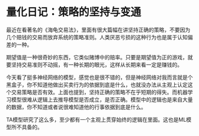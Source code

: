 # 量化日记：策略的坚持与变通

最近在看著名的《海龟交易法》，里面有很大篇幅在讲坚持正确的策略，不要因为几个赔钱的交易而放弃系统的策略准则。人类厌恶亏损的这种行为也是属于认知偏差的一种。

期望值是一种很奇妙的东西，它类似赌博中的赔率。只要是期望值为正的游戏，就要坚持交易准则不动摇，有一种长期的眼光，这样从长期来看一定是赚钱的。

今天看了挺多神经网络的模型，感觉也是很不错的，但是神经网络对我而言就是个黑盒子，你不知道他做出买卖行为的依据到底是什么，也就没办法从主观上认定这个交易策略是否有效。上面也提到，坚持正确的策略不在乎短期的得失。而机器学习模型很难从逻辑上去推导模型是否成立，是否正确。模型中的逻辑也是来自大量的数据，你不知道或者说很难知道他的行事依据到底是什么。

TA模型研究了这么多，至少都有一个主观上贯穿始终的逻辑在里面。这也是ML模型所不具备的。


